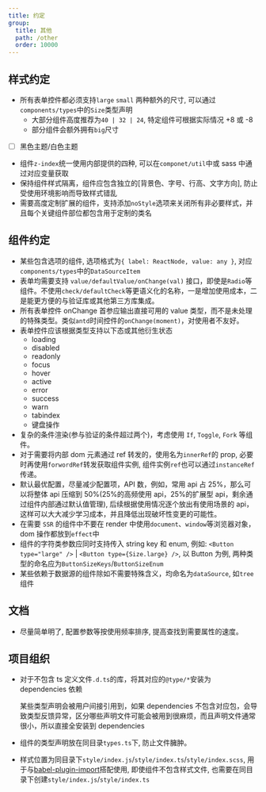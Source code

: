 ```yaml
---
title: 约定
group:
  title: 其他
  path: /other
  order: 10000
---
```


## 样式约定

- 所有表单控件都必须支持`large` `small` 两种额外的尺寸, 可以通过`components/types`中的`Size`类型声明
  - 大部分组件高度推荐为`40 | 32 | 24`, 特定组件可根据实际情况 +8 或 -8
  - 部分组件会额外拥有`big`尺寸
- [ ] 黑色主题/白色主题
- 组件`z-index`统一使用内部提供的四种, 可以在`componet/util`中或 sass 中通过对应变量获取
- 保持组件样式隔离，组件应包含独立的[背景色、字号、行高、文字方向], 防止受使用环境影响而导致样式错乱
- 需要高度定制扩展的组件，支持添加`noStyle`选项来关闭所有非必要样式，并且每个关键组件部位都包含用于定制的类名

## 组件约定

- 某些包含选项的组件, 选项格式为`{ label: ReactNode, value: any }`, 对应`components/types`中的`DataSourceItem`
- 表单均需要支持 `value/defaultValue/onChange(val)` 接口，即使是`Radio`等组件。不使用`check/defaultCheck`等更语义化的名称，一是增加使用成本，二是能更方便的与验证库或其他第三方库集成。
- 所有表单控件 onChange 首参应输出直接可用的 value 类型，而不是未处理的特殊类型。类似`antd`时间控件的`onChange(moment)`，对使用者不友好。
- 表单控件应该根据类型支持以下态或其他衍生状态
  - loading
  - disabled
  - readonly
  - focus
  - hover
  - active
  - error
  - success
  - warn
  - tabindex
  - 键盘操作
- 复杂的条件渲染(参与验证的条件超过两个)，考虑使用 `If`, `Toggle`, `Fork` 等组件。
- 对于需要将内部 dom 元素通过 ref 转发的，使用名为`innerRef`的 prop, 必要时再使用`forwordRef`转发获取组件实例, 组件实例`ref`也可以通过`instanceRef`传递。
- 默认最优配置，尽量减少配置项，API 数，例如，常用 api 占 25%，那么可以将整体 api 压缩到 50%(25%的高频使用 api，25%的扩展型 api，剩余通过组件内部通过默认值管理), 后续根据使用情况逐个放出有使用场景的 api，这样可以大大减少学习成本，并且降低出现破坏性变更的可能性。
- 在需要 `SSR` 的组件中不要在 render 中使用`document`、`window`等浏览器对象，dom 操作都放到`effect`中
- 组件的字符类参数应同时支持传入 string key 和 enum, 例如: `<Button type="large" />` | `<Button type={Size.large} />`, 以 Button 为例, 两种类型的命名应为`ButtonSizeKeys`/`ButtonSizeEnum`
- 某些依赖于数据源的组件除如不需要特殊含义，均命名为`dataSource`, 如`tree`组件

## 文档

- 尽量简单明了, 配置参数等按使用频率排序, 提高查找到需要属性的速度。

## 项目组织

- 对于不包含 ts 定义文件`.d.ts`的库，将其对应的`@type/*`安装为 dependencies 依赖

  某些类型声明会被用户间接引用到，如果 dependencies 不包含对应包，会导致类型反馈异常，区分哪些声明文件可能会被用到很麻烦，而且声明文件通常很小，所以直接全安装到 dependencies

- 组件的类型声明放在同目录`types.ts`下, 防止文件臃肿。
- 样式位置为同目录下`style/index.js`/`style/index.ts`/`style/index.scss`, 用于与[babel-plugin-import](https://github.com/ant-design/babel-plugin-import)搭配使用, 即使组件不包含样式文件, 也需要在同目录下创建`style/index.js`/`style/index.ts`
